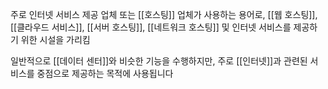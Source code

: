 주로 인터넷 서비스 제공 업체 또는 [[호스팅]] 업체가 사용하는 용어로, [[웹 호스팅]], [[클라우드 서비스]], [[서버 호스팅]], [[네트워크 호스팅]] 및 인터넷 서비스를 제공하기 위한 시설을 가리킴

일반적으로 [[데이터 센터]]와 비슷한 기능을 수행하지만, 주로 [[인터넷]]과 관련된 서비스를 중점으로 제공하는 목적에 사용됩니다